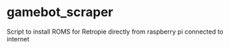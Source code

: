 # gamebot_scraper
Script to install ROMS for Retropie directly from raspberry pi connected to internet
